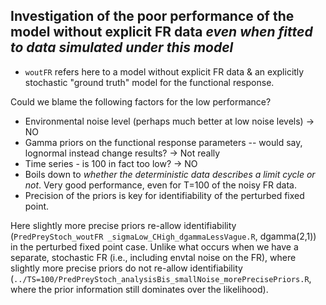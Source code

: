 ## Investigation of the poor performance of the model without explicit FR data *even when fitted to data simulated under this model* 

* ``woutFR`` refers here to a model without explicit FR data & an explicitly stochastic "ground truth" model for the functional response. 

Could we blame the following factors for the low performance? 
* Environmental noise level (perhaps much better at low noise levels) -> NO
* Gamma priors on the functional response parameters -- would say, lognormal instead change results? ->  Not really
* Time series - is 100 in fact too low? -> NO
* Boils down to *whether the deterministic data describes a limit cycle or not*. Very good performance, even for T=100 of the noisy FR data. 
* Precision of the priors is key for identifiability of the perturbed fixed point. 

Here slightly more precise priors re-allow identifiability (``PredPreyStoch_woutFR _sigmaLow_CHigh_dgammaLessVague.R``, dgamma(2,1)) in the perturbed fixed point case. Unlike what occurs when we have a separate, stochastic FR (i.e., including envtal noise on the FR), where slightly more precise priors do not re-allow identifiability (``../TS=100/PredPreyStoch_analysisBis_smallNoise_morePrecisePriors.R``, where the prior information still dominates over the likelihood). 







